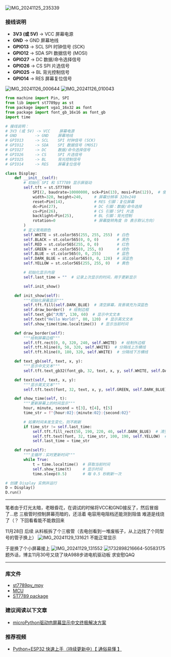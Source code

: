 ![IMG_20241125_235339](https://github.com/user-attachments/assets/edae1194-dda4-4994-ba82-25a2e121016f)

### 接线说明
- **3V3 (或 5V)** -> VCC 屏幕电源
- **GND** -> GND 屏幕地线
- **GPIO13** -> SCL SPI 时钟信号 (SCK)
- **GPIO12** -> SDA SPI 数据信号 (MOSI)
- **GPIO27** -> DC 数据/命令选择信号
- **GPIO26** -> CS SPI 片选信号
- **GPIO25** -> BL 背光控制信号
- **GPIO14** -> RES 屏幕复位信号

![IMG_20241126_000644](https://github.com/user-attachments/assets/b23046d9-c9bf-456d-85b9-101cc9357cdf)
![IMG_20241126_010043](https://github.com/user-attachments/assets/eb7030ab-3bf7-48fb-b8f8-f2413a840491)


```python
from machine import Pin, SPI
from lib import st7789py as st
from package import vga1_16x32 as font
from package import font_gb_16x16 as font_gb
import time

# 接线说明：
# 3V3 (或 5V) -> VCC    屏幕电源
# GND        -> GND    屏幕地线
# GPIO13     -> SCL    SPI 时钟信号 (SCK)
# GPIO12     -> SDA    SPI 数据信号 (MOSI)
# GPIO27     -> DC     数据/命令选择信号
# GPIO26     -> CS     SPI 片选信号
# GPIO25     -> BL     背光控制信号
# GPIO14     -> RES    屏幕复位信号

class Display:
    def __init__(self):
        # 初始化 SPI 和 ST7789 显示屏驱动
        self.tft = st.ST7789(
            SPI(2, baudrate=10000000, sck=Pin(13), mosi=Pin(12)),  # 使用 SPI2，总线速率为 10MHz
            width=320, height=240,     # 屏幕分辨率 320x240
            reset=Pin(14),             # RES 引脚：复位屏幕
            dc=Pin(27),                # DC 引脚：数据/命令选择
            cs=Pin(26),                # CS 引脚：SPI 片选
            backlight=Pin(25),         # BL 引脚：背光控制
            rotation=0                 # 屏幕旋转角度（0 表示默认方向）
        )
        # 定义常用颜色
        self.WHITE = st.color565(255, 255, 255)  # 白色
        self.BLACK = st.color565(0, 0, 0)        # 黑色
        self.RED = st.color565(255, 0, 0)        # 红色
        self.GREEN = st.color565(0, 255, 0)      # 绿色
        self.BLUE = st.color565(0, 0, 255)       # 蓝色
        self.DARK_BLUE = st.color565(0, 0, 128)  # 深蓝色
        self.YELLOW = st.color565(255, 255, 0)   # 黄色

        # 初始化显示内容
        self.last_time = ""  # 记录上次显示的时间，用于更新显示

        self.init_show()

    def init_show(self):
        """初始化屏幕显示"""
        self.tft.fill(self.DARK_BLUE)  # 清空屏幕，背景填充为深蓝色
        self.draw_border()  # 绘制边框
        self.text_gb("大雨", 130, 60)  # 显示中文文本
        self.text("Hello World!", 80, 120)  # 显示英文文本
        self.show_time(time.localtime())  # 显示当前时间

    def draw_border(self):
        """绘制屏幕边框"""
        self.tft.rect(0, 0, 320, 240, self.WHITE)  # 绘制外边框
        self.tft.hline(0, 50, 320, self.WHITE)  # 分隔线上方横线
        self.tft.hline(0, 180, 320, self.WHITE)  # 分隔线下方横线

    def text_gb(self, text, x, y):
        """显示中文文本"""
        self.tft.text_gb32(font_gb, 32, text, x, y, self.WHITE, self.DARK_BLUE)

    def text(self, text, x, y):
        """显示英文文本"""
        self.tft.text(font, 32, text, x, y, self.GREEN, self.DARK_BLUE)

    def show_time(self, t):
        """更新屏幕上的时间显示"""
        hour, minute, second = t[3], t[4], t[5]
        time_str = f"{hour:02}:{minute:02}:{second:02}"

        # 如果时间未发生变化，则不刷新
        if time_str != self.last_time:
            self.tft.fill_rect(50, 190, 220, 40, self.DARK_BLUE)  # 清空时间区域
            self.tft.text(font, 32, time_str, 100, 190, self.YELLOW)  # 显示时间
            self.last_time = time_str

    def run(self):
        """主循环：实时更新时间"""
        while True:
            t = time.localtime()  # 获取当前时间
            self.show_time(t)     # 显示时间
            time.sleep(0.5)       # 每 0.5 秒刷新一次

# 创建 Display 实例并运行
D = Display()
D.run()
```

---

笔者由于灯光太暗，老眼昏花，在调试的时候将VCC和GND接反了，然后冒烟了...悲
三极管时控制屏幕亮暗的，还活着
电容用电阻档还能测到阻值
难道是线烧了（？
下回看看能不能救回来

11月28日
后续 
从料板拆了个三极管（去电创看到一堆废板子，从上边找了个同型号的管子换上）
![IMG_20241129_131621](https://github.com/user-attachments/assets/26f5188f-98ae-49a5-bee6-1c3fd428842b)
不能正常显示   

于是换了个小屏幕接上
![IMG_20241129_131552](https://github.com/user-attachments/assets/0a473770-9eef-4876-a8cb-145d05bc7855)
![1732898216664-50583175](https://github.com/user-attachments/assets/10d131e2-f716-4a36-804e-77541c91487d)
题外话，博主11月30号又烧了块A988步进电机驱动板
求安慰QAQ

---

### 库文件
- [st7789py_mpy](https://github.com/russhughes/st7789py_mpy/blob/master/romfonts/)
- [MCU](https://gitcode.com/gh_mirrors/mc/MCU/blob/main/ST7789%E4%B8%AD%E6%96%87%E6%98%BE%E7%A4%BA/lib)
- [ST7789 package](https://github.com/LC044/MCU/blob/main/ST7789/package/)

### 建议阅读以下文章
- [microPython驱动tft屏幕显示中文终极解决方案](https://blog.csdn.net/weixin_42880082/article/details/126519543)

### 推荐视频
- [Python+ESP32 快速上手（持续更新中）【 通俗易懂 】](https://www.bilibili.com/video/BV1G34y1E7tE/?p=10)